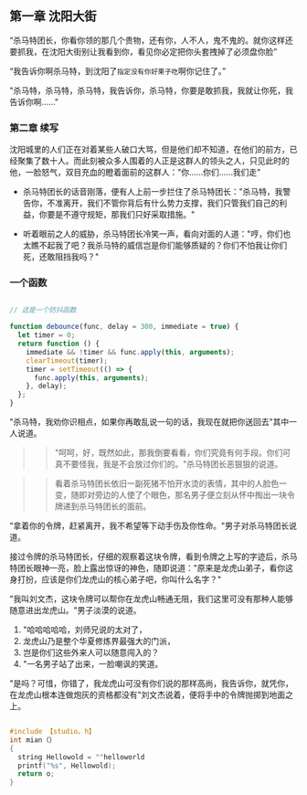 
## 第一章 沈阳大街

“杀马特团长，你看你领的那几个贵物，还有你，人不人，鬼不鬼的。就你这样还要抓我，在沈阳大街别让我看到你，看见你必定把你头套拽掉了必须盘你脸”

“我告诉你啊杀马特，到沈阳了`指定没有你好果子吃`啊你记住了。”

"杀马特，杀马特，杀马特，我告诉你，杀马特，你要是敢抓我，我就让你死，我告诉你啊......"

### 第二章 续写

沈阳城里的人们正在对着某些人破口大骂，但是他们却不知道，在他们的前方，已经聚集了数十人。而此刻被众多人围着的人正是这群人的领头之人，只见此时的他，一脸怒气，双目充血的瞪着面前的这群人："你......你们......我们走"

+ 杀马特团长的话音刚落，便有人上前一步拦住了杀马特团长："杀马特，我警告你，不准离开，我们不管你背后有什么势力支撑，我们只管我们自己的利益，你要是不遵守规矩，那我们只好采取措施。"

+ 听着眼前之人的威胁，杀马特团长冷笑一声，看向对面的人道："哼，你们也太瞧不起我了吧？我杀马特的威信岂是你们能够质疑的？你们不怕我让你们死，还敢阻挡我吗？"

### 一个函数

```typescript

// 这是一个防抖函数

function debounce(func, delay = 300, immediate = true) {
  let timer = 0;
  return function () {
    immediate && !timer && func.apply(this, arguments);
    clearTimeout(timer);
    timer = setTimeout(() => {
      func.apply(this, arguments);
    }, delay);
  };
}


```

"杀马特，我劝你识相点，如果你再敢乱说一句的话，我现在就把你送回去"其中一人说道。

>> "呵呵，好，既然如此，那我倒要看看，你们究竟有何手段。你们可真不要怪我，我是不会放过你们的。"杀马特团长恶狠狠的说道。

>> 看着杀马特团长依旧一副死猪不怕开水烫的表情，其中的人脸色一变，随即对旁边的人使了个眼色，那名男子便立刻从怀中掏出一块令牌递到杀马特团长的面前。

"拿着你的令牌，赶紧离开，我不希望等下动手伤及你性命。"男子对杀马特团长说道。

接过令牌的杀马特团长，仔细的观察着这块令牌，看到令牌之上写的字迹后，杀马特团长眼神一亮，脸上露出惊讶的神色，随即说道："原来是龙虎山弟子，看你这身打扮，应该是你们龙虎山的核心弟子吧，你叫什么名字？"

"我叫刘文杰，这块令牌可以帮你在龙虎山畅通无阻，我们这里可没有那种人能够随意进出龙虎山。"男子淡漠的说道。

1. "哈哈哈哈哈，刘师兄说的太对了，
2. 龙虎山乃是整个华夏修炼界最强大的门派，
3. 岂是你们这些外来人可以随意闯入的？
4. "一名男子站了出来，一脸嘲讽的笑道。

"是吗？可惜，你错了，我龙虎山可没有你们说的那样高尚，我告诉你，就凭你，在龙虎山根本连做炮灰的资格都没有"刘文杰说着，便将手中的令牌抛掷到地面之上。

```C

#include 【studio。h】
int mian（）
{
  string Hellowold = ""helloworld
  printf("%s", Hellowold);
  return o;
}

```

